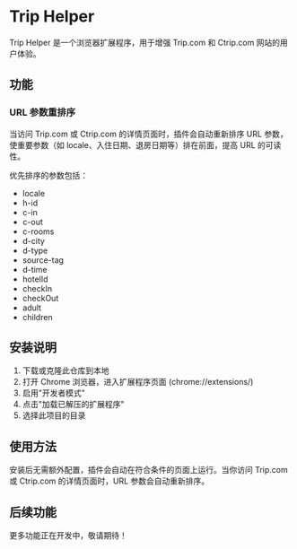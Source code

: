 # Trip Helper

Trip Helper 是一个浏览器扩展程序，用于增强 Trip.com 和 Ctrip.com 网站的用户体验。

## 功能

### URL 参数重排序

当访问 Trip.com 或 Ctrip.com 的详情页面时，插件会自动重新排序 URL 参数，使重要参数（如 locale、入住日期、退房日期等）排在前面，提高 URL 的可读性。

优先排序的参数包括：

- locale
- h-id
- c-in
- c-out
- c-rooms
- d-city
- d-type
- source-tag
- d-time
- hotelId
- checkIn
- checkOut
- adult
- children

## 安装说明

1. 下载或克隆此仓库到本地
2. 打开 Chrome 浏览器，进入扩展程序页面 (chrome://extensions/)
3. 启用"开发者模式"
4. 点击"加载已解压的扩展程序"
5. 选择此项目的目录

## 使用方法

安装后无需额外配置，插件会自动在符合条件的页面上运行。当你访问 Trip.com 或 Ctrip.com 的详情页面时，URL 参数会自动重新排序。

## 后续功能

更多功能正在开发中，敬请期待！
